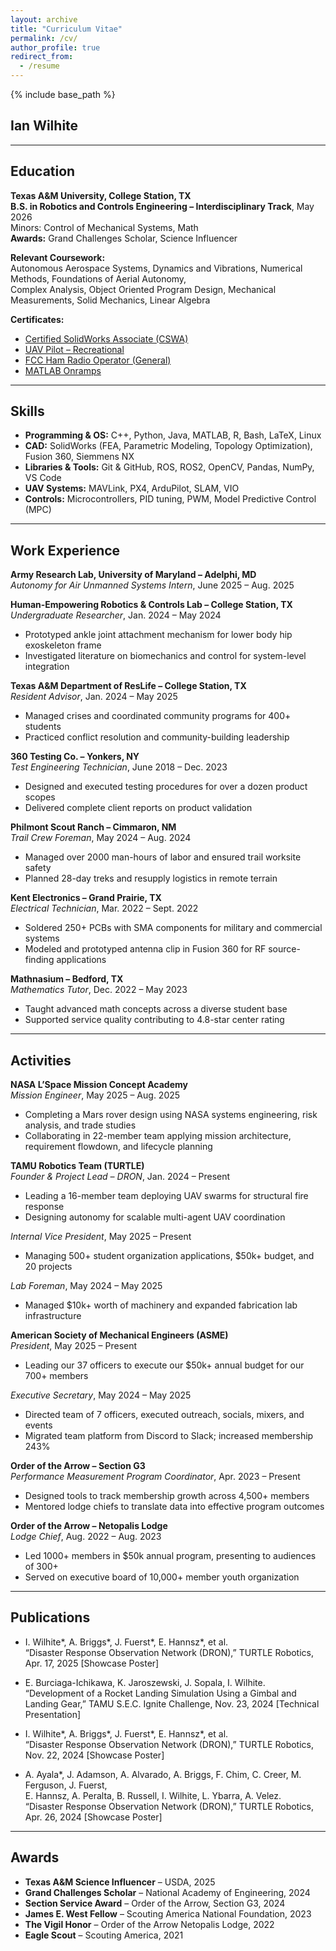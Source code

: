 ```yaml
---
layout: archive
title: "Curriculum Vitae"
permalink: /cv/
author_profile: true
redirect_from:
  - /resume
---
```


{% include base_path %}

## Ian Wilhite  

---

## Education

**Texas A&M University, College Station, TX**  
**B.S. in Robotics and Controls Engineering – Interdisciplinary Track**, May 2026  
Minors: Control of Mechanical Systems, Math  
**Awards:** Grand Challenges Scholar, Science Influencer  

**Relevant Coursework:**  
Autonomous Aerospace Systems, Dynamics and Vibrations, Numerical Methods, Foundations of Aerial Autonomy,  
Complex Analysis, Object Oriented Program Design, Mechanical Measurements, Solid Mechanics, Linear Algebra

**Certificates:**  
- [Certified SolidWorks Associate (CSWA)](https://www.linkedin.com/in/ian-wilhite/details/certifications/1731692661513/single-media-viewer/)  
- [UAV Pilot – Recreational](https://www.linkedin.com/in/ian-wilhite/details/certifications/1713974513765/single-media-viewer/)  
- [FCC Ham Radio Operator (General)](https://wireless2.fcc.gov/UlsApp/UlsSearch/license.jsp?licKey=3703657)  
- [MATLAB Onramps](https://www.linkedin.com/in/ian-wilhite/overlay/1736951774358/single-media-viewer/?profileId=ACoAAEYard4BjOGuHilqz9nVhkA1F2wFFonbc14)

---

## Skills

- **Programming & OS:** C++, Python, Java, MATLAB, R, Bash, LaTeX, Linux  
- **CAD:** SolidWorks (FEA, Parametric Modeling, Topology Optimization), Fusion 360, Siemmens NX  
- **Libraries & Tools:** Git & GitHub, ROS, ROS2, OpenCV, Pandas, NumPy, VS Code  
- **UAV Systems:** MAVLink, PX4, ArduPilot, SLAM, VIO
- **Controls:** Microcontrollers, PID tuning, PWM, Model Predictive Control (MPC)

---

## Work Experience

**Army Research Lab, University of Maryland – Adelphi, MD**  
*Autonomy for Air Unmanned Systems Intern*, June 2025 – Aug. 2025  

**Human-Empowering Robotics & Controls Lab – College Station, TX**  
*Undergraduate Researcher*, Jan. 2024 – May 2024  
- Prototyped ankle joint attachment mechanism for lower body hip exoskeleton frame  
- Investigated literature on biomechanics and control for system-level integration

**Texas A&M Department of ResLife – College Station, TX**  
*Resident Advisor*, Jan. 2024 – May 2025  
- Managed crises and coordinated community programs for 400+ students  
- Practiced conflict resolution and community-building leadership

**360 Testing Co. – Yonkers, NY**  
*Test Engineering Technician*, June 2018 – Dec. 2023  
- Designed and executed testing procedures for over a dozen product scopes  
- Delivered complete client reports on product validation

**Philmont Scout Ranch – Cimmaron, NM**  
*Trail Crew Foreman*, May 2024 – Aug. 2024  
- Managed over 2000 man-hours of labor and ensured trail worksite safety  
- Planned 28-day treks and resupply logistics in remote terrain

**Kent Electronics – Grand Prairie, TX**  
*Electrical Technician*, Mar. 2022 – Sept. 2022  
- Soldered 250+ PCBs with SMA components for military and commercial systems  
- Modeled and prototyped antenna clip in Fusion 360 for RF source-finding applications

**Mathnasium – Bedford, TX**  
*Mathematics Tutor*, Dec. 2022 – May 2023  
- Taught advanced math concepts across a diverse student base  
- Supported service quality contributing to 4.8-star center rating

---

## Activities

**NASA L’Space Mission Concept Academy**  
*Mission Engineer*, May 2025 – Aug. 2025  
- Completing a Mars rover design using NASA systems engineering, risk analysis, and trade studies
- Collaborating in 22-member team applying mission architecture, requirement flowdown, and lifecycle planning 

**TAMU Robotics Team (TURTLE)**  
*Founder & Project Lead – DRON*, Jan. 2024 – Present  
- Leading a 16-member team deploying UAV swarms for structural fire response  
- Designing autonomy for scalable multi-agent UAV coordination

*Internal Vice President*, May 2025 – Present  
- Managing 500+ student organization applications, $50k+ budget, and 20 projects

*Lab Foreman*, May 2024 – May 2025  
- Managed $10k+ worth of machinery and expanded fabrication lab infrastructure

**American Society of Mechanical Engineers (ASME)**  
*President*, May 2025 – Present  
- Leading our 37 officers to execute our $50k+ annual budget for our 700+ members 

*Executive Secretary*, May 2024 – May 2025  
- Directed team of 7 officers, executed outreach, socials, mixers, and events  
- Migrated team platform from Discord to Slack; increased membership 243%

**Order of the Arrow – Section G3**  
*Performance Measurement Program Coordinator*, Apr. 2023 – Present  
- Designed tools to track membership growth across 4,500+ members  
- Mentored lodge chiefs to translate data into effective program outcomes

**Order of the Arrow – Netopalis Lodge**  
*Lodge Chief*, Aug. 2022 – Aug. 2023  
- Led 1000+ members in $50k annual program, presenting to audiences of 300+  
- Served on executive board of 10,000+ member youth organization

---

## Publications

- I. Wilhite\*, A. Briggs\*, J. Fuerst\*, E. Hannsz\*, et al.  
  “Disaster Response Observation Network (DRON),” TURTLE Robotics, Apr. 17, 2025 [Showcase Poster]  

- E. Burciaga-Ichikawa, K. Jaroszewski, J. Sopala, I. Wilhite.  
  “Development of a Rocket Landing Simulation Using a Gimbal and Landing Gear,” TAMU S.E.C. Ignite Challenge, Nov. 23, 2024 [Technical Presentation]  

- I. Wilhite\*, A. Briggs\*, J. Fuerst\*, E. Hannsz\*, et al.  
  “Disaster Response Observation Network (DRON),” TURTLE Robotics, Nov. 22, 2024 [Showcase Poster]  

- A. Ayala\*, J. Adamson, A. Alvarado, A. Briggs, F. Chim, C. Creer, M. Ferguson, J. Fuerst,  
  E. Hannsz, A. Peralta, B. Russell, I. Wilhite, L. Ybarra, A. Velez.  
  “Disaster Response Observation Network (DRON),” TURTLE Robotics, Apr. 26, 2024 [Showcase Poster]

---

## Awards

- **Texas A&M Science Influencer** – USDA, 2025  
- **Grand Challenges Scholar** – National Academy of Engineering, 2024  
- **Section Service Award** – Order of the Arrow, Section G3, 2024  
- **James E. West Fellow** – Scouting America National Foundation, 2023  
- **The Vigil Honor** – Order of the Arrow Netopalis Lodge, 2022  
- **Eagle Scout** – Scouting America, 2021
